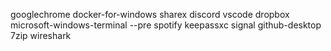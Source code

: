 googlechrome
docker-for-windows
sharex
discord
vscode
dropbox
microsoft-windows-terminal --pre
spotify
keepassxc
signal
github-desktop
7zip
wireshark
